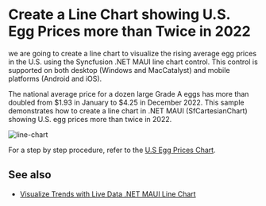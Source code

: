 # Create a Line Chart showing U.S. Egg Prices more than Twice in 2022

we are going to create a line chart to visualize the rising average egg prices in the U.S. using the Syncfusion .NET MAUI line chart control. This control is supported on both desktop (Windows and MacCatalyst) and mobile platforms (Android and iOS). 

The national average price for a dozen large Grade A eggs has more than doubled from $1.93 in January to $4.25 in December 2022. This sample demonstrates how to create a line chart in .NET MAUI (SfCartesianChart) showing U.S. egg prices more than twice in 2022.

![line-chart](https://github.com/syncfusion-content/winui-docs/assets/105482474/d8d86ebe-6528-482a-b598-e2ad1f58019b)

For a step by step procedure, refer to the [U.S Egg Prices Chart](https://www.syncfusion.com/blogs/post/dotnet-maui-line-chart-visualize-egg-price.aspx).

## See also

* [Visualize Trends with Live Data .NET MAUI Line Chart](https://www.syncfusion.com/maui-controls/maui-cartesian-charts/chart-types/maui-line-chart)
